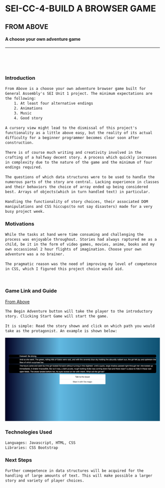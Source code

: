 # SEI-CC-4-BUILD A BROWSER GAME
## FROM ABOVE
#### A choose your own adventure game

---

<br>
<br>
<br>

### Introduction

    From Above is a choose your own adventure browser game built for General Assembly's SEI Unit 1 project. The minimum expectations are the following:
        1. At least four alternative endings
        2. Animations
        3. Music
        4. Good story

    A cursory view might lead to the dismissal of this project's functionality as a little above easy, but the reality of its actual difficulty for a beginner programmer becomes clear soon after construction. 

    There is of course much writing and creativity involved in the crafting of a halfway decent story. A process which quickly increases in complexity due to the nature of the game and the minimum of four endings required.
    
    The questions of which data structures were to be used to handle the numerous parts of the story are central. Lacking experience in classes and their behaviors the choice of array ended up being considered best. Arrays of objects(which in turn handled text) in particular.

    Handling the functionality of story choices, their associated DOM manipulations and CSS hiccups(to not say disasters) made for a very busy project week.


### Motivations

    While the tasks at hand were time consuming and challenging the process was enjoyable throughout. Stories had always raptured me as a child, be it in the form of video games, movies, anime, books and my own occassional 2 hour flights of imagination. Choose your own adventure was a no brainer.

    The pragmatic reason was the need of improving my level of competence in CSS, which I figured this project choice would aid.

<br>

### Game Link and Guide

[From Above](https://hzerod.github.io/From_Above/)


    The Begin Adventure button will take the player to the introductory story. Clicking Start Game will start the game. 

    It is simple: Read the story shown and click on which path you would take as the protagonist. An example is shown below:

![image](/images/From_Above.png)
<br>



### Technologies Used

    Languages: Javascript, HTML, CSS
    Libraries: CSS Bootstrap


### Next Steps

    Further comepetence in data structures will be acquired for the handling of large amounts of text. This will make possible a larger story and variety of player choices.

    









